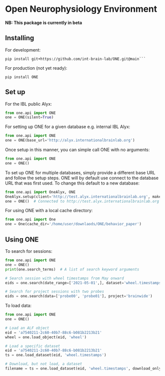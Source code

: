 # Open Neurophysiology Environment
**NB: This package is currently in beta**

## Installing
For development:
```
pip install git+https://github.com/int-brain-lab/ONE.git@main```
```

For production (not yet ready):
```
pip install ONE
```

## Set up
For the IBL public Alyx:
```python
from one.api import ONE
one = ONE(silent=True)
```

For setting up ONE for a given database e.g. internal IBL Alyx:
```python
from one.api import ONE
one = ONE(base_url='http://alyx.internationalbrainlab.org')
```

Once setup in this manner, you can simple call ONE with no arguments:
```python
from one.api import ONE
one = ONE()
```

To set up ONE for multiple databases, simply provide a different base URL and follow the setup steps.
ONE will by default use connect to the database URL that was first used.
To change this default to a new database:
```python
from one.api import OneAlyx, ONE
OneAlyx.setup(client='http://test.alyx.internationalbrainlab.org', make_default=True)
one = ONE()  # Connected to http://test.alyx.internationalbrainlab.org
```

For using ONE with a local cache directory:
```python
from one.api import One
one = One(cache_dir='/home/user/downlaods/ONE/behavior_paper')
```

## Using ONE
To search for sessions:
```python
from one.api import ONE
one = ONE()
print(one.search_terms)  # A list of search keyword arguments

# Search session with wheel timestamps from May onward
eids = one.search(date_range=['2021-05-01',], dataset='wheel.timestamps')

# Search for project sessions with two probes
eids = one.search(data=['probe00', 'probe01'], project='brainwide')
```

To load data:
```python
from one.api import ONE
one = ONE()

# Load an ALF object
eid = 'a7540211-2c60-40b7-88c6-b081b2213b21'
wheel = one.load_object(eid, 'wheel')

# Load a specific dataset
eid = 'a7540211-2c60-40b7-88c6-b081b2213b21'
ts = one.load_dataset(eid, 'wheel.timestamps')

# Download, but not load, a dataset
filename = ts = one.load_dataset(eid, 'wheel.timestamps', download_only=True)
```
